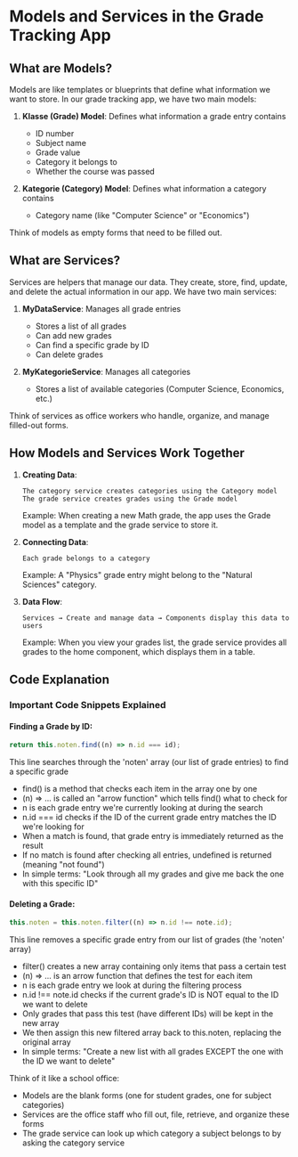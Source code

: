 # Models and Services in the Grade Tracking App

## What are Models?

Models are like templates or blueprints that define what information we want to store. In our grade tracking app, we have two main models:

1. **Klasse (Grade) Model**: Defines what information a grade entry contains
   - ID number
   - Subject name
   - Grade value
   - Category it belongs to
   - Whether the course was passed

2. **Kategorie (Category) Model**: Defines what information a category contains
   - Category name (like "Computer Science" or "Economics")

Think of models as empty forms that need to be filled out.

## What are Services?

Services are helpers that manage our data. They create, store, find, update, and delete the actual information in our app. We have two main services:

1. **MyDataService**: Manages all grade entries
   - Stores a list of all grades
   - Can add new grades
   - Can find a specific grade by ID
   - Can delete grades

2. **MyKategorieService**: Manages all categories
   - Stores a list of available categories (Computer Science, Economics, etc.)

Think of services as office workers who handle, organize, and manage filled-out forms.

## How Models and Services Work Together

1. **Creating Data**:
   ```
   The category service creates categories using the Category model
   The grade service creates grades using the Grade model
   ```

   Example: When creating a new Math grade, the app uses the Grade model as a template and the grade service to store it.

2. **Connecting Data**:
   ```
   Each grade belongs to a category
   ```

   Example: A "Physics" grade entry might belong to the "Natural Sciences" category.

3. **Data Flow**:
   ```
   Services → Create and manage data → Components display this data to users
   ```

   Example: When you view your grades list, the grade service provides all grades to the home component, which displays them in a table.

## Code Explanation

### Important Code Snippets Explained

#### Finding a Grade by ID:
```typescript
return this.noten.find((n) => n.id === id);
```

This line searches through the 'noten' array (our list of grade entries) to find a specific grade
- find() is a method that checks each item in the array one by one
- (n) => ... is called an "arrow function" which tells find() what to check for
- n is each grade entry we're currently looking at during the search
- n.id === id checks if the ID of the current grade entry matches the ID we're looking for
- When a match is found, that grade entry is immediately returned as the result
- If no match is found after checking all entries, undefined is returned (meaning "not found")
- In simple terms: "Look through all my grades and give me back the one with this specific ID"

#### Deleting a Grade:
```typescript
this.noten = this.noten.filter((n) => n.id !== note.id);
```

This line removes a specific grade entry from our list of grades (the 'noten' array)
- filter() creates a new array containing only items that pass a certain test
- (n) => ... is an arrow function that defines the test for each item
- n is each grade entry we look at during the filtering process
- n.id !== note.id checks if the current grade's ID is NOT equal to the ID we want to delete
- Only grades that pass this test (have different IDs) will be kept in the new array
- We then assign this new filtered array back to this.noten, replacing the original array
- In simple terms: "Create a new list with all grades EXCEPT the one with the ID we want to delete"

Think of it like a school office:
- Models are the blank forms (one for student grades, one for subject categories)
- Services are the office staff who fill out, file, retrieve, and organize these forms
- The grade service can look up which category a subject belongs to by asking the category service